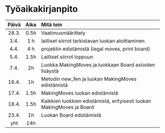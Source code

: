# Työaikakirjanpito
| Päivä | Aika | Mitä tein |
| :---: | :---: | :-------- |
| 28.3. | 0.5h | Vaatimusmäärittely |
| 3.4. | 1 h | lailliset siirrot tarkistavan luokan aloittaminen |
| 4.4. | 4 h | projektin edistämistä (legal moves, print board) |
| 5.4. | 1.5h | Lailliset siirrot loppuun |
| 7.4. | 2h | Luokka MakingMoves ja luokkaan Board asioiden lisäystä |
| 16.4. | 1h | Metodin new_fen ja luokan MakingMoves edistämistä |
| 17.4. | 1.5h | MakingMoves luokan edistämistä |
| 18.4. | 1.5h | Kaikkien luokkien edistämistä, erityisesti luokan MakingMoves ja Board |
| 23.4. | 1h | Luokan Board edistämistä |
| yht | 14h |   |
